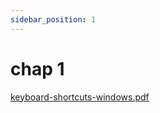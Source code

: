 ```yaml
---
sidebar_position: 1
---
```


# chap 1

[keyboard-shortcuts-windows.pdf](https://github.com/shubhamAW/gcoejexamprep/files/10013132/keyboard-shortcuts-windows.pdf)

